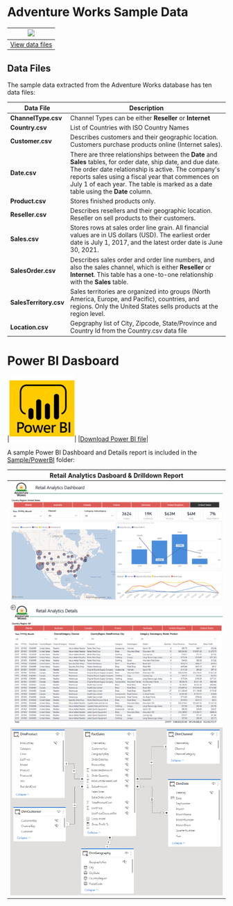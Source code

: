# Adventure Works Sample Data

|[![](https://docs.microsoft.com/en-us/power-bi/guidance/media/dax-sample-model/adventure-works-logo-150x150.png)](https://github.com/jchinchillaMSFT/ww-csu-psk-synapse-retail/tree/main/Sample/AdventureWorks)|
|:---:|
|[View data files](https://github.com/jchinchillaMSFT/ww-csu-psk-synapse-retail/tree/main/Sample/AdventureWorks)|

## Data Files

The sample data extracted from the Adventure Works database has ten data files:

|Data File|Description|
|-----|-------|
|**ChannelType.csv**|Channel Types can be either **Reseller** or **Internet**|
|**Country.csv**|List of Countries with ISO Country Names|
|**Customer.csv**|Describes customers and their geographic location. Customers purchase products online (Internet sales).|
|**Date.csv**|There are three relationships between the **Date** and **Sales** tables, for order date, ship date, and due date. The order date relationship is active. The company's reports sales using a fiscal year that commences on July 1 of each year. The table is marked as a date table using the **Date** column.|
|**Product.csv**|Stores finished products only.|
|**Reseller.csv**|Describes resellers and their geographic location. Reseller on sell products to their customers.|
|**Sales.csv**|Stores rows at sales order line grain. All financial values are in US dollars (USD). The earliest order date is July 1, 2017, and the latest order date is June 30, 2021.|
|**SalesOrder.csv**|Describes sales order and order line numbers, and also the sales channel, which is either **Reseller** or **Internet**. This table has a one-to-one relationship with the **Sales** table.|
|**SalesTerritory.csv**|Sales territories are organized into groups (North America, Europe, and Pacific), countries, and regions. Only the United States sells products at the region level.|
|**Location.csv**|Gepgraphy list of City, Zipcode, State/Province and Country Id from the Country.csv data file |

# Power BI Dasboard
|![](https://github.com/jchinchillaMSFT/ww-csu-psk-synapse-retail/blob/d1e7c863d9981cb115ad14ddf8ad69557adaa301/Sample/PowerBI/powerbilogo.png)|
|[Download Power BI file](https://github.com/jchinchillaMSFT/ww-csu-psk-synapse-retail/blob/881d935d143b6f1926ded7a26ca346749595844e/Sample/PowerBI/Retail%20Analytics.pbix)|

A sample Power BI Dashboard and Details report is included in the [Sample/PowerBI](https://github.com/jchinchillaMSFT/ww-csu-psk-synapse-retail/tree/ca4f2d39181080ca6c653a4275024541a2ad758f/Sample/PowerBI) folder:

|Retail Analytics Dasboard & Drilldown Report|
|-----|
|![Retail Analytics Dashboard](https://github.com/jchinchillaMSFT/ww-csu-psk-synapse-retail/blob/f887add868d68e6d046dbe8cd6e5025d7f9f2e82/Sample/PowerBI/Retail%20Analytics%20Dashboard.png)|
|![Retail Analytics Details Drilldown Report](https://github.com/jchinchillaMSFT/ww-csu-psk-synapse-retail/blob/2c36b06eb54e2bc4b03ddb83bda8af5c0a8589b5/Sample/PowerBI/Retail%20Analytics%20Details.png)|
|![Retail Analytics Data Model](https://github.com/jchinchillaMSFT/ww-csu-psk-synapse-retail/blob/2c36b06eb54e2bc4b03ddb83bda8af5c0a8589b5/Sample/PowerBI/Retail%20Analytics%20data%20model.png)|
